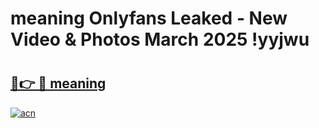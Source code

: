 # meaning Onlyfans Leaked - New Video & Photos March 2025 !yyjwu

# <h2><a href="https://87joh4.iuczelnia.edu.pl?title=meaning&ref=yyjwu">🔗👉 🔴 meaning</a></h2>

[![acn](https://github.com/user-attachments/assets/0f9c940e-d8b0-45ae-aac7-cd30a18b3e1c)](https://87joh4.iuczelnia.edu.pl?title=meaning&ref=yyjwu)

